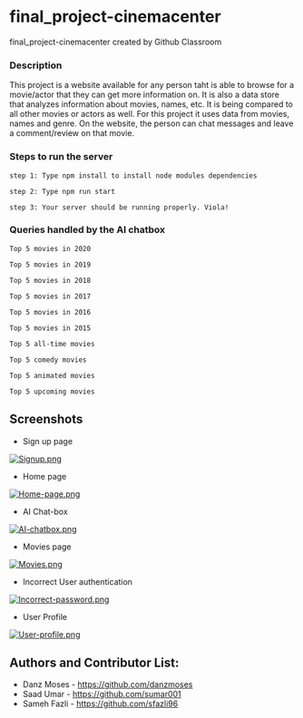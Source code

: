 # final_project-cinemacenter
final_project-cinemacenter created by Github Classroom

### Description 
This project is a website available for any person taht is able to browse for a movie/actor that they can get more information on. It is also a data store that analyzes information about movies, names, etc. It is being compared to all other movies or actors as well. For this project it uses data from movies, names and genre. On the website, the person can chat messages and leave a comment/review on that movie.

### Steps to run the server
`step 1: Type npm install to install node modules dependencies`

`step 2: Type npm run start`

`step 3: Your server should be running properly. Viola!`

### Queries handled by the AI chatbox
`Top 5 movies in 2020`

`Top 5 movies in 2019`

`Top 5 movies in 2018`

`Top 5 movies in 2017`

`Top 5 movies in 2016`

`Top 5 movies in 2015`

`Top 5 all-time movies`

`Top 5 comedy movies`

`Top 5 animated movies`

`Top 5 upcoming movies`

## Screenshots

* Sign up page

[![Signup.png](https://i.postimg.cc/SKHxVd3k/Signup.png)](https://postimg.cc/cKMWLRdb)

* Home page

[![Home-page.png](https://i.postimg.cc/R0Kk5TqM/Home-page.png)](https://postimg.cc/nsVRqBv5)

* AI Chat-box

[![AI-chatbox.png](https://i.postimg.cc/63hFT5dg/AI-chatbox.png)](https://postimg.cc/YGhds7Dz)

* Movies page

[![Movies.png](https://i.postimg.cc/3xD6mZXg/Movies.png)](https://postimg.cc/bZp3jkFJ)

* Incorrect User authentication

[![Incorrect-password.png](https://i.postimg.cc/9QpxGN4w/Incorrect-password.png)](https://postimg.cc/jDDQTc4R)

* User Profile

[![User-profile.png](https://i.postimg.cc/DzSq8C1T/User-profile.png)](https://postimg.cc/67N7PfHj)

## Authors and Contributor List:

* Danz Moses - https://github.com/danzmoses
* Saad Umar - https://github.com/sumar001
* Sameh Fazli - https://github.com/sfazli96
